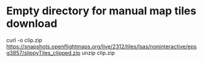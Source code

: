 # Empty directory for manual map tiles download
curl -o clip.zip https://snapshots.openflightmaps.org/live/2312/tiles/lsas/noninteractive/epsg3857/slippyTiles_clipped.zip
unzip clip.zip
